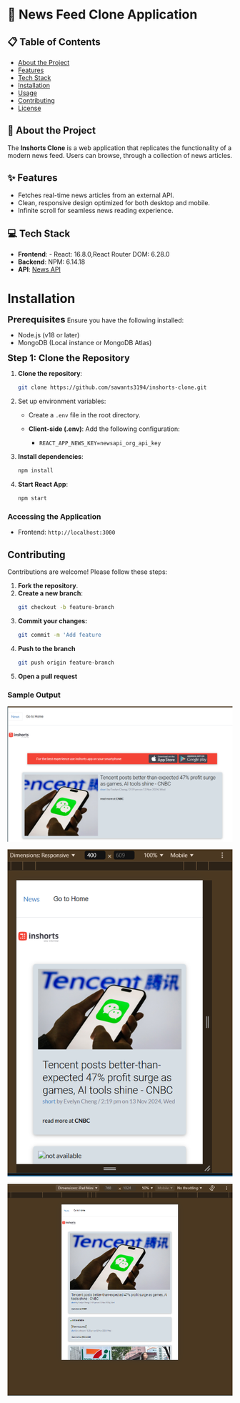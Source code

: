 # 📰 News Feed Clone Application

## 📋 Table of Contents
- [About the Project](#about-the-project)
- [Features](#features)
- [Tech Stack](#tech-stack)
- [Installation](#installation)
- [Usage](#usage)
- [Contributing](#contributing)
- [License](#license)

## 📖 About the Project
The **Inshorts Clone** is a web application that replicates the functionality of a modern news feed. Users can browse, through a collection of news articles.

## ✨ Features
- Fetches real-time news articles from an external API.
- Clean, responsive design optimized for both desktop and mobile.
- Infinite scroll for seamless news reading experience.

## 💻 Tech Stack
- **Frontend**: - React: 16.8.0,React Router DOM: 6.28.0
- **Backend**: NPM: 6.14.18
- **API**: [News API](https://newsapi.org/)


# Installation

<span style="font-size: 20px; font-weight: bold;">Prerequisites</span>
Ensure you have the following installed:

- Node.js (v18 or later)
- MongoDB (Local instance or MongoDB Atlas)

<span style="font-size: 20px; font-weight: bold;">Step 1: Clone the Repository</span>
1. **Clone the repository**:
    ```bash
    git clone https://github.com/sawants3194/inshorts-clone.git
    ```

2. Set up environment variables:
    - Create a `.env` file in the root directory.
     
    - **Client-side (.env)**: Add the following configuration:
        - `REACT_APP_NEWS_KEY=newsapi_org_api_key`
     
3. **Install dependencies**:
    ```bash
    npm install
    ```

4. **Start React App**:
    ```bash
    npm start
    ```


### Accessing the Application

- Frontend: `http://localhost:3000`

## Contributing

Contributions are welcome! Please follow these steps:

1. **Fork the repository**.
2. **Create a new branch**:
   ```bash
   git checkout -b feature-branch
   ```
3. **Commit your changes:**
   ```bash
   git commit -m 'Add feature
   ```
4. **Push to the branch**
   ```bash
   git push origin feature-branch
   ```
5. **Open a pull request**

### Sample Output
![Laptop](./screenshots/laptop.png)

![Mobile](./screenshots/mobile.png)

![IPad](./screenshots/ipad.png)


